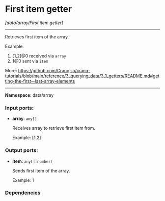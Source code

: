 # First item getter

_[data/array/First item getter]_

---

Retrieves first item of the array.

Example:
1. [1,2]@0 received via `array`
2. 1@0 sent via `item`

More:
https://github.com/Cranq-io/cranq-tutorials/blob/main/reference/3_querying_data/3_1_getters/README.md#getting-the-first--last-array-elements

---

__Namespace__: data/array

### Input ports:

* __array__: ` any[] `

    Receives array to retrieve first item from.
    
    Example:
    [1,2]

### Output ports:

* __item__: ` any[][number] `

    Sends first item of the array.
    
    Example:
    1

### Dependencies




